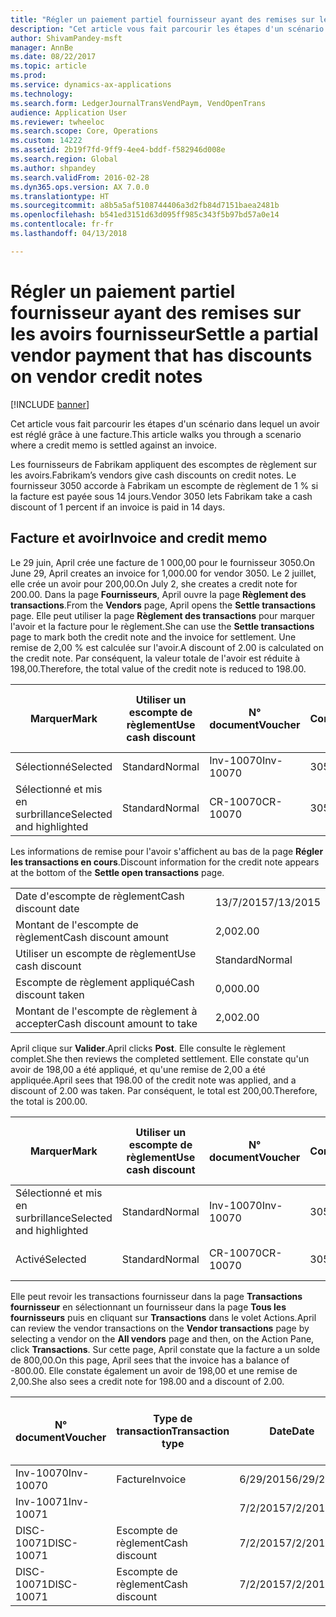 ```yaml
---
title: "Régler un paiement partiel fournisseur ayant des remises sur les avoirs fournisseur"
description: "Cet article vous fait parcourir les étapes d'un scénario dans lequel un avoir est réglé grâce à une facture."
author: ShivamPandey-msft
manager: AnnBe
ms.date: 08/22/2017
ms.topic: article
ms.prod: 
ms.service: dynamics-ax-applications
ms.technology: 
ms.search.form: LedgerJournalTransVendPaym, VendOpenTrans
audience: Application User
ms.reviewer: twheeloc
ms.search.scope: Core, Operations
ms.custom: 14222
ms.assetid: 2b19f7fd-9ff9-4ee4-bddf-f582946d008e
ms.search.region: Global
ms.author: shpandey
ms.search.validFrom: 2016-02-28
ms.dyn365.ops.version: AX 7.0.0
ms.translationtype: HT
ms.sourcegitcommit: a8b5a5af5108744406a3d2fb84d7151baea2481b
ms.openlocfilehash: b541ed3151d63d095ff985c343f5b97bd57a0e14
ms.contentlocale: fr-fr
ms.lasthandoff: 04/13/2018

---
```


# <a name="settle-a-partial-vendor-payment-that-has-discounts-on-vendor-credit-notes"></a><span data-ttu-id="bd45c-103">Régler un paiement partiel fournisseur ayant des remises sur les avoirs fournisseur</span><span class="sxs-lookup"><span data-stu-id="bd45c-103">Settle a partial vendor payment that has discounts on vendor credit notes</span></span>

[!INCLUDE [banner](../includes/banner.md)]

<span data-ttu-id="bd45c-104">Cet article vous fait parcourir les étapes d'un scénario dans lequel un avoir est réglé grâce à une facture.</span><span class="sxs-lookup"><span data-stu-id="bd45c-104">This article walks you through a scenario where a credit memo is settled against an invoice.</span></span>

<span data-ttu-id="bd45c-105">Les fournisseurs de Fabrikam appliquent des escomptes de règlement sur les avoirs.</span><span class="sxs-lookup"><span data-stu-id="bd45c-105">Fabrikam’s vendors give cash discounts on credit notes.</span></span> <span data-ttu-id="bd45c-106">Le fournisseur 3050 accorde à Fabrikam un escompte de règlement de 1 % si la facture est payée sous 14 jours.</span><span class="sxs-lookup"><span data-stu-id="bd45c-106">Vendor 3050 lets Fabrikam take a cash discount of 1 percent if an invoice is paid in 14 days.</span></span>

## <a name="invoice-and-credit-memo"></a><span data-ttu-id="bd45c-107">Facture et avoir</span><span class="sxs-lookup"><span data-stu-id="bd45c-107">Invoice and credit memo</span></span>
<span data-ttu-id="bd45c-108">Le 29 juin, April crée une facture de 1 000,00 pour le fournisseur 3050.</span><span class="sxs-lookup"><span data-stu-id="bd45c-108">On June 29, April creates an invoice for 1,000.00 for vendor 3050.</span></span> <span data-ttu-id="bd45c-109">Le 2 juillet, elle crée un avoir pour 200,00.</span><span class="sxs-lookup"><span data-stu-id="bd45c-109">On July 2, she creates a credit note for 200.00.</span></span> <span data-ttu-id="bd45c-110">Dans la page **Fournisseurs**, April ouvre la page **Règlement des transactions**.</span><span class="sxs-lookup"><span data-stu-id="bd45c-110">From the **Vendors** page, April opens the **Settle transactions** page.</span></span> <span data-ttu-id="bd45c-111">Elle peut utiliser la page **Règlement des transactions** pour marquer l'avoir et la facture pour le règlement.</span><span class="sxs-lookup"><span data-stu-id="bd45c-111">She can use the **Settle transactions** page to mark both the credit note and the invoice for settlement.</span></span> <span data-ttu-id="bd45c-112">Une remise de 2,00 % est calculée sur l'avoir.</span><span class="sxs-lookup"><span data-stu-id="bd45c-112">A discount of 2.00 is calculated on the credit note.</span></span> <span data-ttu-id="bd45c-113">Par conséquent, la valeur totale de l'avoir est réduite à 198,00.</span><span class="sxs-lookup"><span data-stu-id="bd45c-113">Therefore, the total value of the credit note is reduced to 198.00.</span></span>

| <span data-ttu-id="bd45c-114">Marquer</span><span class="sxs-lookup"><span data-stu-id="bd45c-114">Mark</span></span>                     | <span data-ttu-id="bd45c-115">Utiliser un escompte de règlement</span><span class="sxs-lookup"><span data-stu-id="bd45c-115">Use cash discount</span></span> | <span data-ttu-id="bd45c-116">N° document</span><span class="sxs-lookup"><span data-stu-id="bd45c-116">Voucher</span></span>   | <span data-ttu-id="bd45c-117">Compte</span><span class="sxs-lookup"><span data-stu-id="bd45c-117">Account</span></span> | <span data-ttu-id="bd45c-118">Date</span><span class="sxs-lookup"><span data-stu-id="bd45c-118">Date</span></span>      | <span data-ttu-id="bd45c-119">Date d'échéance</span><span class="sxs-lookup"><span data-stu-id="bd45c-119">Due date</span></span>  | <span data-ttu-id="bd45c-120">Facture</span><span class="sxs-lookup"><span data-stu-id="bd45c-120">Invoice</span></span> | <span data-ttu-id="bd45c-121">Montant dans la devise de transaction</span><span class="sxs-lookup"><span data-stu-id="bd45c-121">Amount in transaction currency</span></span> | <span data-ttu-id="bd45c-122">Devise</span><span class="sxs-lookup"><span data-stu-id="bd45c-122">Currency</span></span> | <span data-ttu-id="bd45c-123">Montant à régler</span><span class="sxs-lookup"><span data-stu-id="bd45c-123">Amount to settle</span></span> |
|--------------------------|-------------------|-----------|---------|-----------|-----------|---------|--------------------------------|----------|------------------|
| <span data-ttu-id="bd45c-124">Sélectionné</span><span class="sxs-lookup"><span data-stu-id="bd45c-124">Selected</span></span>                 | <span data-ttu-id="bd45c-125">Standard</span><span class="sxs-lookup"><span data-stu-id="bd45c-125">Normal</span></span>            | <span data-ttu-id="bd45c-126">Inv-10070</span><span class="sxs-lookup"><span data-stu-id="bd45c-126">Inv-10070</span></span> | <span data-ttu-id="bd45c-127">3050</span><span class="sxs-lookup"><span data-stu-id="bd45c-127">3050</span></span>    | <span data-ttu-id="bd45c-128">6/29/2015</span><span class="sxs-lookup"><span data-stu-id="bd45c-128">6/29/2015</span></span> | <span data-ttu-id="bd45c-129">7/29/2015</span><span class="sxs-lookup"><span data-stu-id="bd45c-129">7/29/2015</span></span> | <span data-ttu-id="bd45c-130">10070</span><span class="sxs-lookup"><span data-stu-id="bd45c-130">10070</span></span>   | <span data-ttu-id="bd45c-131">-1 000,00</span><span class="sxs-lookup"><span data-stu-id="bd45c-131">-1,000.00</span></span>                      | <span data-ttu-id="bd45c-132">USD</span><span class="sxs-lookup"><span data-stu-id="bd45c-132">USD</span></span>      | <span data-ttu-id="bd45c-133">-990,00</span><span class="sxs-lookup"><span data-stu-id="bd45c-133">-990.00</span></span>          |
| <span data-ttu-id="bd45c-134">Sélectionné et mis en surbrillance</span><span class="sxs-lookup"><span data-stu-id="bd45c-134">Selected and highlighted</span></span> | <span data-ttu-id="bd45c-135">Standard</span><span class="sxs-lookup"><span data-stu-id="bd45c-135">Normal</span></span>            | <span data-ttu-id="bd45c-136">CR-10070</span><span class="sxs-lookup"><span data-stu-id="bd45c-136">CR-10070</span></span>  | <span data-ttu-id="bd45c-137">3050</span><span class="sxs-lookup"><span data-stu-id="bd45c-137">3050</span></span>    | <span data-ttu-id="bd45c-138">7/2/2015</span><span class="sxs-lookup"><span data-stu-id="bd45c-138">7/2/2015</span></span>  | <span data-ttu-id="bd45c-139">7/29/2015</span><span class="sxs-lookup"><span data-stu-id="bd45c-139">7/29/2015</span></span> |         | <span data-ttu-id="bd45c-140">200,00</span><span class="sxs-lookup"><span data-stu-id="bd45c-140">200.00</span></span>                         | <span data-ttu-id="bd45c-141">USD</span><span class="sxs-lookup"><span data-stu-id="bd45c-141">USD</span></span>      | <span data-ttu-id="bd45c-142">198,00</span><span class="sxs-lookup"><span data-stu-id="bd45c-142">198.00</span></span>           |

<span data-ttu-id="bd45c-143">Les informations de remise pour l'avoir s'affichent au bas de la page **Régler les transactions en cours**.</span><span class="sxs-lookup"><span data-stu-id="bd45c-143">Discount information for the credit note appears at the bottom of the **Settle open transactions** page.</span></span>

|                              |           |
|------------------------------|-----------|
| <span data-ttu-id="bd45c-144">Date d'escompte de règlement</span><span class="sxs-lookup"><span data-stu-id="bd45c-144">Cash discount date</span></span>           | <span data-ttu-id="bd45c-145">13/7/2015</span><span class="sxs-lookup"><span data-stu-id="bd45c-145">7/13/2015</span></span> |
| <span data-ttu-id="bd45c-146">Montant de l'escompte de règlement</span><span class="sxs-lookup"><span data-stu-id="bd45c-146">Cash discount amount</span></span>         | <span data-ttu-id="bd45c-147">2,00</span><span class="sxs-lookup"><span data-stu-id="bd45c-147">2.00</span></span>      |
| <span data-ttu-id="bd45c-148">Utiliser un escompte de règlement</span><span class="sxs-lookup"><span data-stu-id="bd45c-148">Use cash discount</span></span>            | <span data-ttu-id="bd45c-149">Standard</span><span class="sxs-lookup"><span data-stu-id="bd45c-149">Normal</span></span>    |
| <span data-ttu-id="bd45c-150">Escompte de règlement appliqué</span><span class="sxs-lookup"><span data-stu-id="bd45c-150">Cash discount taken</span></span>          | <span data-ttu-id="bd45c-151">0,00</span><span class="sxs-lookup"><span data-stu-id="bd45c-151">0.00</span></span>      |
| <span data-ttu-id="bd45c-152">Montant de l'escompte de règlement à accepter</span><span class="sxs-lookup"><span data-stu-id="bd45c-152">Cash discount amount to take</span></span> | <span data-ttu-id="bd45c-153">2,00</span><span class="sxs-lookup"><span data-stu-id="bd45c-153">2.00</span></span>      |

<span data-ttu-id="bd45c-154">April clique sur **Valider**.</span><span class="sxs-lookup"><span data-stu-id="bd45c-154">April clicks **Post**.</span></span> <span data-ttu-id="bd45c-155">Elle consulte le règlement complet.</span><span class="sxs-lookup"><span data-stu-id="bd45c-155">She then reviews the completed settlement.</span></span> <span data-ttu-id="bd45c-156">Elle constate qu'un avoir de 198,00 a été appliqué, et qu'une remise de 2,00 a été appliquée.</span><span class="sxs-lookup"><span data-stu-id="bd45c-156">April sees that 198.00 of the credit note was applied, and a discount of 2.00 was taken.</span></span> <span data-ttu-id="bd45c-157">Par conséquent, le total est 200,00.</span><span class="sxs-lookup"><span data-stu-id="bd45c-157">Therefore, the total is 200.00.</span></span>

| <span data-ttu-id="bd45c-158">Marquer</span><span class="sxs-lookup"><span data-stu-id="bd45c-158">Mark</span></span>                     | <span data-ttu-id="bd45c-159">Utiliser un escompte de règlement</span><span class="sxs-lookup"><span data-stu-id="bd45c-159">Use cash discount</span></span> | <span data-ttu-id="bd45c-160">N° document</span><span class="sxs-lookup"><span data-stu-id="bd45c-160">Voucher</span></span>   | <span data-ttu-id="bd45c-161">Compte</span><span class="sxs-lookup"><span data-stu-id="bd45c-161">Account</span></span> | <span data-ttu-id="bd45c-162">Date</span><span class="sxs-lookup"><span data-stu-id="bd45c-162">Date</span></span>      | <span data-ttu-id="bd45c-163">Date d'échéance</span><span class="sxs-lookup"><span data-stu-id="bd45c-163">Due date</span></span>  | <span data-ttu-id="bd45c-164">Facture</span><span class="sxs-lookup"><span data-stu-id="bd45c-164">Invoice</span></span>  | <span data-ttu-id="bd45c-165">Montant dans la devise de transaction</span><span class="sxs-lookup"><span data-stu-id="bd45c-165">Amount in transaction currency</span></span> | <span data-ttu-id="bd45c-166">Devise</span><span class="sxs-lookup"><span data-stu-id="bd45c-166">Currency</span></span> | <span data-ttu-id="bd45c-167">Montant à régler</span><span class="sxs-lookup"><span data-stu-id="bd45c-167">Amount to settle</span></span> |
|--------------------------|-------------------|-----------|---------|-----------|-----------|----------|--------------------------------|----------|------------------|
| <span data-ttu-id="bd45c-168">Sélectionné et mis en surbrillance</span><span class="sxs-lookup"><span data-stu-id="bd45c-168">Selected and highlighted</span></span> | <span data-ttu-id="bd45c-169">Standard</span><span class="sxs-lookup"><span data-stu-id="bd45c-169">Normal</span></span>            | <span data-ttu-id="bd45c-170">Inv-10070</span><span class="sxs-lookup"><span data-stu-id="bd45c-170">Inv-10070</span></span> | <span data-ttu-id="bd45c-171">3050</span><span class="sxs-lookup"><span data-stu-id="bd45c-171">3050</span></span>    | <span data-ttu-id="bd45c-172">6/29/2015</span><span class="sxs-lookup"><span data-stu-id="bd45c-172">6/29/2015</span></span> | <span data-ttu-id="bd45c-173">7/29/2015</span><span class="sxs-lookup"><span data-stu-id="bd45c-173">7/29/2015</span></span> | <span data-ttu-id="bd45c-174">10070</span><span class="sxs-lookup"><span data-stu-id="bd45c-174">10070</span></span>    | <span data-ttu-id="bd45c-175">-1 000,00</span><span class="sxs-lookup"><span data-stu-id="bd45c-175">-1,000.00</span></span>                      | <span data-ttu-id="bd45c-176">USD</span><span class="sxs-lookup"><span data-stu-id="bd45c-176">USD</span></span>      | <span data-ttu-id="bd45c-177">-200,00</span><span class="sxs-lookup"><span data-stu-id="bd45c-177">-200.00</span></span>          |
| <span data-ttu-id="bd45c-178">Activé</span><span class="sxs-lookup"><span data-stu-id="bd45c-178">Selected</span></span>                 | <span data-ttu-id="bd45c-179">Standard</span><span class="sxs-lookup"><span data-stu-id="bd45c-179">Normal</span></span>            | <span data-ttu-id="bd45c-180">CR-10070</span><span class="sxs-lookup"><span data-stu-id="bd45c-180">CR-10070</span></span>  | <span data-ttu-id="bd45c-181">3050</span><span class="sxs-lookup"><span data-stu-id="bd45c-181">3050</span></span>    | <span data-ttu-id="bd45c-182">7/2/2015</span><span class="sxs-lookup"><span data-stu-id="bd45c-182">7/2/2015</span></span>  | <span data-ttu-id="bd45c-183">7/29/2015</span><span class="sxs-lookup"><span data-stu-id="bd45c-183">7/29/2015</span></span> | <span data-ttu-id="bd45c-184">CR-10070</span><span class="sxs-lookup"><span data-stu-id="bd45c-184">CR-10070</span></span> | <span data-ttu-id="bd45c-185">200,00</span><span class="sxs-lookup"><span data-stu-id="bd45c-185">200.00</span></span>                         | <span data-ttu-id="bd45c-186">USD</span><span class="sxs-lookup"><span data-stu-id="bd45c-186">USD</span></span>      | <span data-ttu-id="bd45c-187">198,00</span><span class="sxs-lookup"><span data-stu-id="bd45c-187">198.00</span></span>           |

<span data-ttu-id="bd45c-188">Elle peut revoir les transactions fournisseur dans la page **Transactions fournisseur** en sélectionnant un fournisseur dans la page **Tous les fournisseurs** puis en cliquant sur **Transactions** dans le volet Actions.</span><span class="sxs-lookup"><span data-stu-id="bd45c-188">April can review the vendor transactions on the **Vendor transactions** page by selecting a vendor on the **All vendors** page and then, on the Action Pane, click **Transactions**.</span></span> <span data-ttu-id="bd45c-189">Sur cette page, April constate que la facture a un solde de 800,00.</span><span class="sxs-lookup"><span data-stu-id="bd45c-189">On this page, April sees that the invoice has a balance of -800.00.</span></span> <span data-ttu-id="bd45c-190">Elle constate également un avoir de 198,00 et une remise de 2,00.</span><span class="sxs-lookup"><span data-stu-id="bd45c-190">She also sees a credit note for 198.00 and a discount of 2.00.</span></span>

| <span data-ttu-id="bd45c-191">N° document</span><span class="sxs-lookup"><span data-stu-id="bd45c-191">Voucher</span></span>    | <span data-ttu-id="bd45c-192">Type de transaction</span><span class="sxs-lookup"><span data-stu-id="bd45c-192">Transaction type</span></span> | <span data-ttu-id="bd45c-193">Date</span><span class="sxs-lookup"><span data-stu-id="bd45c-193">Date</span></span>      | <span data-ttu-id="bd45c-194">Facture</span><span class="sxs-lookup"><span data-stu-id="bd45c-194">Invoice</span></span> | <span data-ttu-id="bd45c-195">Montant au débit dans la devise de transaction</span><span class="sxs-lookup"><span data-stu-id="bd45c-195">Amount in transaction currency debit</span></span> | <span data-ttu-id="bd45c-196">Montant au crédit dans la devise de transaction</span><span class="sxs-lookup"><span data-stu-id="bd45c-196">Amount in transaction currency credit</span></span> | <span data-ttu-id="bd45c-197">Solde</span><span class="sxs-lookup"><span data-stu-id="bd45c-197">Balance</span></span> | <span data-ttu-id="bd45c-198">Devise</span><span class="sxs-lookup"><span data-stu-id="bd45c-198">Currency</span></span> |
|------------|------------------|-----------|---------|--------------------------------------|---------------------------------------|---------|----------|
| <span data-ttu-id="bd45c-199">Inv-10070</span><span class="sxs-lookup"><span data-stu-id="bd45c-199">Inv-10070</span></span>  | <span data-ttu-id="bd45c-200">Facture</span><span class="sxs-lookup"><span data-stu-id="bd45c-200">Invoice</span></span>          | <span data-ttu-id="bd45c-201">6/29/2015</span><span class="sxs-lookup"><span data-stu-id="bd45c-201">6/29/2015</span></span> | <span data-ttu-id="bd45c-202">10070</span><span class="sxs-lookup"><span data-stu-id="bd45c-202">10070</span></span>   |                                      | <span data-ttu-id="bd45c-203">1 000,00</span><span class="sxs-lookup"><span data-stu-id="bd45c-203">1,000.00</span></span>                              | <span data-ttu-id="bd45c-204">-800,00</span><span class="sxs-lookup"><span data-stu-id="bd45c-204">-800.00</span></span> | <span data-ttu-id="bd45c-205">USD</span><span class="sxs-lookup"><span data-stu-id="bd45c-205">USD</span></span>      |
| <span data-ttu-id="bd45c-206">Inv-10071</span><span class="sxs-lookup"><span data-stu-id="bd45c-206">Inv-10071</span></span>  |                  | <span data-ttu-id="bd45c-207">7/2/2015</span><span class="sxs-lookup"><span data-stu-id="bd45c-207">7/2/2015</span></span>  | <span data-ttu-id="bd45c-208">CR10071</span><span class="sxs-lookup"><span data-stu-id="bd45c-208">CR10071</span></span> | <span data-ttu-id="bd45c-209">200,00</span><span class="sxs-lookup"><span data-stu-id="bd45c-209">200.00</span></span>                               |                                       | <span data-ttu-id="bd45c-210">0,00</span><span class="sxs-lookup"><span data-stu-id="bd45c-210">0.00</span></span>    | <span data-ttu-id="bd45c-211">USD</span><span class="sxs-lookup"><span data-stu-id="bd45c-211">USD</span></span>      |
| <span data-ttu-id="bd45c-212">DISC-10071</span><span class="sxs-lookup"><span data-stu-id="bd45c-212">DISC-10071</span></span> |  <span data-ttu-id="bd45c-213">Escompte de règlement</span><span class="sxs-lookup"><span data-stu-id="bd45c-213">Cash discount</span></span>   | <span data-ttu-id="bd45c-214">7/2/2015</span><span class="sxs-lookup"><span data-stu-id="bd45c-214">7/2/2015</span></span>  |         | <span data-ttu-id="bd45c-215">2,00</span><span class="sxs-lookup"><span data-stu-id="bd45c-215">2.00</span></span>                                 |                                       | <span data-ttu-id="bd45c-216">0,00</span><span class="sxs-lookup"><span data-stu-id="bd45c-216">0.00</span></span>    | <span data-ttu-id="bd45c-217">USD</span><span class="sxs-lookup"><span data-stu-id="bd45c-217">USD</span></span>      |
| <span data-ttu-id="bd45c-218">DISC-10071</span><span class="sxs-lookup"><span data-stu-id="bd45c-218">DISC-10071</span></span> |  <span data-ttu-id="bd45c-219">Escompte de règlement</span><span class="sxs-lookup"><span data-stu-id="bd45c-219">Cash discount</span></span>   | <span data-ttu-id="bd45c-220">7/2/2015</span><span class="sxs-lookup"><span data-stu-id="bd45c-220">7/2/2015</span></span>  |         |                                      | <span data-ttu-id="bd45c-221">2,00</span><span class="sxs-lookup"><span data-stu-id="bd45c-221">2.00</span></span>                                  | <span data-ttu-id="bd45c-222">0,00</span><span class="sxs-lookup"><span data-stu-id="bd45c-222">0.00</span></span>    | <span data-ttu-id="bd45c-223">USD</span><span class="sxs-lookup"><span data-stu-id="bd45c-223">USD</span></span>      |






